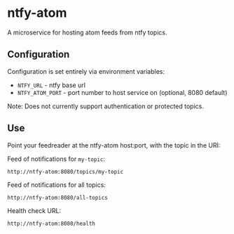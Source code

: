 # ntfy-atom

A microservice for hosting atom feeds from ntfy topics.

## Configuration

Configuration is set entirely via environment variables:

- `NTFY_URL` - ntfy base url
- `NTFY_ATOM_PORT` - port number to host service on (optional, 8080 default)

Note: Does not currently support authentication or protected topics.

## Use

Point your feedreader at the ntfy-atom host:port, with the topic in the URI:

Feed of notifications for `my-topic`:

`http://ntfy-atom:8080/topics/my-topic`

Feed of notifications for all topics:

`http://ntfy-atom:8080/all-topics`

Health check URL:

`http://ntfy-atom:8080/health`

